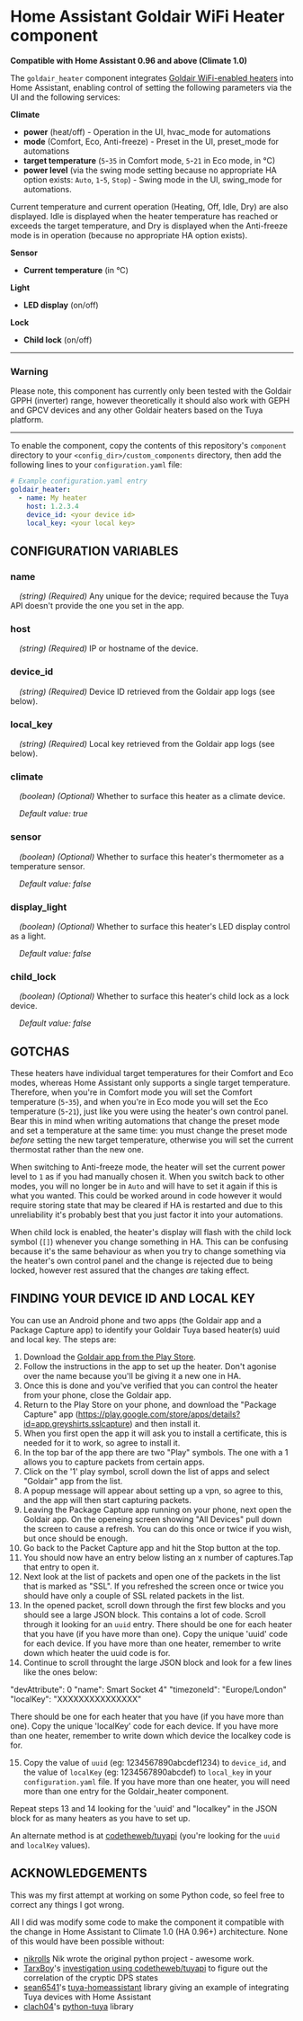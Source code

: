 Home Assistant Goldair WiFi Heater component
============================================
**Compatible with Home Assistant 0.96 and above (Climate 1.0)**

The `goldair_heater` component integrates 
[Goldair WiFi-enabled heaters](http://www.goldair.co.nz/product-catalogue/heating/wifi-heaters) into Home Assistant, 
enabling control of setting the following parameters via the UI and the following services:

**Climate**
* **power** (heat/off) - Operation in the UI, hvac_mode for automations
* **mode** (Comfort, Eco, Anti-freeze) - Preset in the UI, preset_mode for automations
* **target temperature** (`5`-`35` in Comfort mode, `5`-`21` in Eco mode, in °C)
* **power level** (via the swing mode setting because no appropriate HA option exists: `Auto`, `1`-`5`, `Stop`) - Swing mode in the UI, swing_mode for automations.

Current temperature and current operation (Heating, Off, Idle, Dry) are also displayed. Idle is displayed when the heater temperature has reached or exceeds the target temperature, and Dry is displayed when the Anti-freeze mode is in operation (because no appropriate HA option exists).   

**Sensor**
* **Current temperature** (in °C)

**Light**
* **LED display** (on/off)

**Lock**
* **Child lock** (on/off)

---

### Warning
Please note, this component has currently only been tested with the Goldair GPPH (inverter) range, however theoretically 
it should also work with GEPH and GPCV devices and any other Goldair heaters based on the Tuya platform.

---

To enable the component, copy the contents of this repository's `component` directory to your
`<config_dir>/custom_components` directory, then add the following lines to your `configuration.yaml` file:

```yaml
# Example configuration.yaml entry
goldair_heater:
  - name: My heater
    host: 1.2.3.4
    device_id: <your device id>
    local_key: <your local key>
```

CONFIGURATION VARIABLES
-----------------------

### name
&nbsp;&nbsp;&nbsp;&nbsp;*(string) (Required)* Any unique for the device; required because the Tuya API doesn't provide
                                              the one you set in the app.

### host
&nbsp;&nbsp;&nbsp;&nbsp;*(string) (Required)* IP or hostname of the device.

### device_id
&nbsp;&nbsp;&nbsp;&nbsp;*(string) (Required)* Device ID retrieved from the Goldair app logs (see below).

### local_key
&nbsp;&nbsp;&nbsp;&nbsp;*(string) (Required)* Local key retrieved from the Goldair app logs (see below).

### climate
&nbsp;&nbsp;&nbsp;&nbsp;*(boolean) (Optional)* Whether to surface this heater as a climate device.

&nbsp;&nbsp;&nbsp;&nbsp;*Default value: true* 

### sensor
&nbsp;&nbsp;&nbsp;&nbsp;*(boolean) (Optional)* Whether to surface this heater's thermometer as a temperature sensor.

&nbsp;&nbsp;&nbsp;&nbsp;*Default value: false* 

### display_light
&nbsp;&nbsp;&nbsp;&nbsp;*(boolean) (Optional)* Whether to surface this heater's LED display control as a light.

&nbsp;&nbsp;&nbsp;&nbsp;*Default value: false* 

### child_lock
&nbsp;&nbsp;&nbsp;&nbsp;*(boolean) (Optional)* Whether to surface this heater's child lock as a lock device.

&nbsp;&nbsp;&nbsp;&nbsp;*Default value: false* 

GOTCHAS
-------
These heaters have individual target temperatures for their Comfort and Eco modes, whereas Home Assistant only supports
a single target temperature. Therefore, when you're in Comfort mode you will set the Comfort temperature (`5`-`35`), and
when you're in Eco mode you will set the Eco temperature (`5`-`21`), just like you were using the heater's own control 
panel. Bear this in mind when writing automations that change the preset mode and set a temperature at the same time: 
you must change the preset mode *before* setting the new target temperature, otherwise you will set the current 
thermostat rather than the new one. 

When switching to Anti-freeze mode, the heater will set the current power level to `1` as if you had manually chosen it.
When you switch back to other modes, you will no longer be in `Auto` and will have to set it again if this is what you
wanted. This could be worked around in code however it would require storing state that may be cleared if HA is
restarted and due to this unreliability it's probably best that you just factor it into your automations.

When child lock is enabled, the heater's display will flash with the child lock symbol (`[]`) whenever you change
something in HA. This can be confusing because it's the same behaviour as when you try to change something via the
heater's own control panel and the change is rejected due to being locked, however rest assured that the changes *are* 
taking effect.

FINDING YOUR DEVICE ID AND LOCAL KEY
------------------------------------

You can use an Android phone and two apps (the Goldair app and a Package Capture app) to identify your Goldair Tuya based heater(s) uuid and local key. The steps are:   

1. Download the [Goldair app from the Play Store](https://play.google.com/store/apps/details?id=com.goldair.smart).
2. Follow the instructions in the app to set up the heater. Don't agonise over the name because you'll be giving it a 
   new one in HA.
3. Once this is done and you've verified that you can control the heater from your phone, close the Goldair app.
4. Return to the Play Store on your phone, and download the "Package Capture" app (https://play.google.com/store/apps/details?id=app.greyshirts.sslcapture) and then install it. 
5. When you first open the app it will ask you to install a certificate, this is needed for it to work, so agree to install it.
6. In the top bar of the app there are two "Play" symbols. The one with a 1 allows you to capture packets from certain apps.
7. Click on the '1' play symbol, scroll down the list of apps and select "Goldair" app from the list.
8. A popup message will appear about setting up a vpn, so agree to this, and the app will then start capturing packets.
9. Leaving the Package Capture app running on your phone, next open the Goldair app. On the openeing screen showing "All Devices" pull down the screen to cause a refresh. You can do this once or twice if you wish, but once should be enough. 
10. Go back to the Packet Capture app and hit the Stop button at the top.
11. You should now have an entry below listing an x number of captures.Tap that entry to open it. 
12. Next look at the list of packets and open one of the packets in the list that is marked as "SSL". If you refreshed the screen once or twice you should have only a couple of SSL related packets in the list. 
13. In the opened packet, scroll down through the first few blocks and you should see a large JSON block. This contains a lot of code. Scroll through it looking for an `uuid` entry. There should be one for each heater that you have (if you have more than one). Copy the unique 'uuid' code for each device. If you have more than one heater, remember to write down which heater the uuid code is for. 
14. Continue to scroll throught the large JSON block and look for a few lines like the ones below:

"devAttribute": 0
"name": Smart Socket 4"
"timezoneId": "Europe/London"
"localKey": "XXXXXXXXXXXXXXX"

There should be one for each heater that you have (if you have more than one). Copy the unique 'localKey' code for each device. If you have more than one heater, remember to write down which device the localkey code is for. 

15. Copy the value of `uuid` (eg: 1234567890abcdef1234) to `device_id`, and the value of `localKey` 
   (eg: 1234567890abcdef) to `local_key` in your `configuration.yaml` file. If you have more than one heater, you will need more than one entry for the Goldair_heater component. 

Repeat steps 13 and 14 looking for the 'uuid' and "localkey" in the JSON block for as many heaters as you have to set up.

An alternate method is at
[codetheweb/tuyapi](https://github.com/codetheweb/tuyapi/blob/master/docs/SETUP.md) (you're looking for the `uuid` and
`localKey` values).

ACKNOWLEDGEMENTS
----------------
This was my first attempt at working on some Python code, so feel free to correct any things I got wrong.
 
All I did was modify some code to make the component it compatible with the change in Home Assistant to Climate 1.0 (HA 0.96+) architecture. None of this would have been possible without:

* [nikrolls](https://github.com/nikrolls/homeassistant-goldair-climate) Nik wrote the original python project - awesome work. 
* [TarxBoy](https://github.com/TarxBoy)'s [investigation using codetheweb/tuyapi](https://github.com/codetheweb/tuyapi/issues/31) to figure out the correlation of the cryptic DPS states 
* [sean6541](https://github.com/sean6541)'s [tuya-homeassistant](https://github.com/sean6541/tuya-homeassistant) library giving an example of integrating Tuya devices with Home Assistant
* [clach04](https://github.com/clach04)'s [python-tuya](https://github.com/clach04/python-tuya) library
